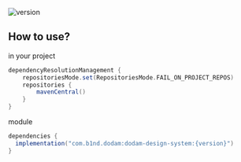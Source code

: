 ![version](https://img.shields.io/badge/version-1.0.6-blue)

## How to use?
in your project
```gradle
dependencyResolutionManagement {
    repositoriesMode.set(RepositoriesMode.FAIL_ON_PROJECT_REPOS)
    repositories {
        mavenCentral()
    }
}
```

module
```gradle
dependencies {
  implementation("com.b1nd.dodam:dodam-design-system:{version}")
}
